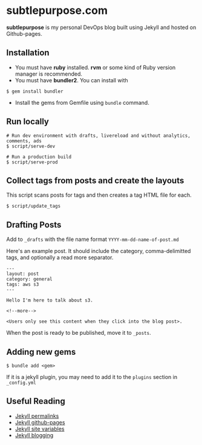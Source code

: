 # subtlepurpose.com

**subtlepurpose** is my personal DevOps blog built using Jekyll and hosted on Github-pages.

## Installation
- You must have **ruby** installed. **rvm** or some kind of Ruby version manager is recommended.
- You must have **bundler2**. You can install with
```
$ gem install bundler
```
- Install the gems from Gemfile using `bundle` command.

## Run locally
```
# Run dev environment with drafts, livereload and without analytics, comments, ads
$ script/serve-dev

# Run a production build
$ script/serve-prod
```

## Collect tags from posts and create the layouts
This script scans posts for tags and then creates a tag HTML file for each.
```
$ script/update_tags
```

## Drafting Posts
Add to `_drafts` with the file name format `YYYY-mm-dd-name-of-post.md`

Here's an example post. It should include the category, comma-delimitted tags,
and optionally a read more separator.
```
---
layout: post
category: general
tags: aws s3
---

Hello I'm here to talk about s3.

<!--more-->

<Users only see this content when they click into the blog post>.
```

When the post is ready to be published, move it to `_posts`.

## Adding new gems
```
$ bundle add <gem>
```

If it is a jekyll plugin, you may need to add it to the `plugins` section in `_config.yml`

## Useful Reading
- [Jekyll permalinks](https://jekyllrb.com/docs/permalinks/)
- [Jekyll github-pages](https://jekyllrb.com/docs/github-pages/)
- [Jekyll site variables](https://jekyllrb.com/docs/variables/)
- [Jekyll blogging](https://jekyllrb.com/docs/step-by-step/08-blogging/)
